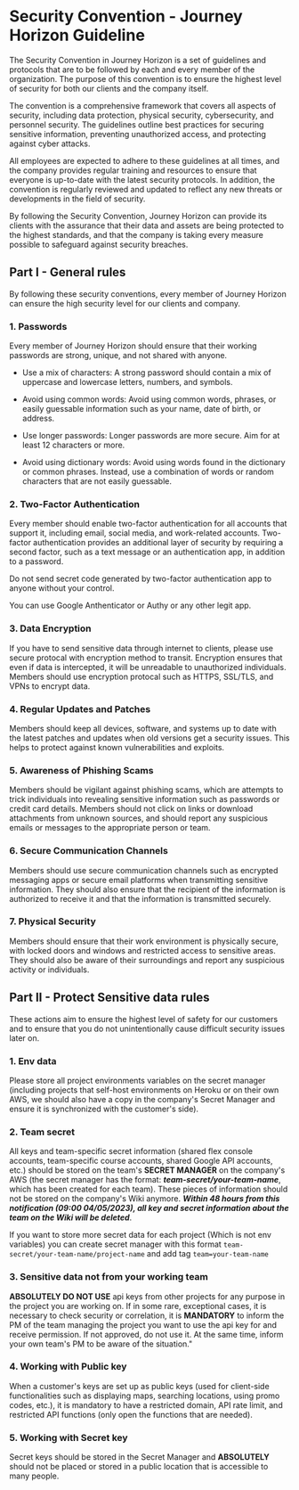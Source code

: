 
# Security Convention - Journey Horizon Guideline

The Security Convention in Journey Horizon is a set of guidelines and protocols that are to be followed by each and every member of the organization. The purpose of this convention is to ensure the highest level of security for both our clients and the company itself.

The convention is a comprehensive framework that covers all aspects of security, including data protection, physical security, cybersecurity, and personnel security. The guidelines outline best practices for securing sensitive information, preventing unauthorized access, and protecting against cyber attacks.

All employees are expected to adhere to these guidelines at all times, and the company provides regular training and resources to ensure that everyone is up-to-date with the latest security protocols. In addition, the convention is regularly reviewed and updated to reflect any new threats or developments in the field of security.

By following the Security Convention, Journey Horizon can provide its clients with the assurance that their data and assets are being protected to the highest standards, and that the company is taking every measure possible to safeguard against security breaches.



## Part I - General rules

By following these security conventions, every member of Journey Horizon can ensure the high security level for our clients and company.

### 1. Passwords 

Every member of Journey Horizon should ensure that their working passwords are strong, unique, and not shared with anyone. 

- Use a mix of characters: A strong password should contain a mix of uppercase and lowercase letters, numbers, and symbols.

- Avoid using common words: Avoid using common words, phrases, or easily guessable information such as your name, date of birth, or address.

- Use longer passwords: Longer passwords are more secure. Aim for at least 12 characters or more.

- Avoid using dictionary words: Avoid using words found in the dictionary or common phrases. Instead, use a combination of words or random characters that are not easily guessable.

### 2. Two-Factor Authentication

Every member should enable two-factor authentication for all accounts that support it, including email, social media, and work-related accounts. Two-factor authentication provides an additional layer of security by requiring a second factor, such as a text message or an authentication app, in addition to a password.

Do not send secret code generated by two-factor authentication app to anyone without your control.

You can use Google Anthenticator or Authy or any other legit app.

### 3. Data Encryption

If you have to send sensitive data through internet to clients, please use secure protocal with encryption method to transit. Encryption ensures that even if data is intercepted, it will be unreadable to unauthorized individuals. Members should use encryption protocal such as HTTPS, SSL/TLS, and VPNs to encrypt data.

### 4. Regular Updates and Patches

Members should keep all devices, software, and systems up to date with the latest patches and updates when old versions get a security issues. This helps to protect against known vulnerabilities and exploits.

### 5. Awareness of Phishing Scams

Members should be vigilant against phishing scams, which are attempts to trick individuals into revealing sensitive information such as passwords or credit card details. Members should not click on links or download attachments from unknown sources, and should report any suspicious emails or messages to the appropriate person or team.

### 6. Secure Communication Channels

Members should use secure communication channels such as encrypted messaging apps or secure email platforms when transmitting sensitive information. They should also ensure that the recipient of the information is authorized to receive it and that the information is transmitted securely.

### 7. Physical Security

Members should ensure that their work environment is physically secure, with locked doors and windows and restricted access to sensitive areas. They should also be aware of their surroundings and report any suspicious activity or individuals.

## Part II - Protect Sensitive data rules

These actions aim to ensure the highest level of safety for our customers and to ensure that you do not unintentionally cause difficult security issues later on.

### 1. Env data

Please store all project environments variables on the secret manager (including projects that self-host environments on Heroku or on their own AWS, we should also have a copy in the company's Secret Manager and ensure it is synchronized with the customer's side).

### 2. Team secret

All keys and team-specific secret information (shared flex console accounts, team-specific course accounts, shared Google API accounts, etc.) should be stored on the team's **SECRET MANAGER** on the company's AWS (the secret manager has the format: ***team-secret/your-team-name***, which has been created for each team). These pieces of information should not be stored on the company's Wiki anymore. ***Within 48 hours from this notification (09:00 04/05/2023), all key and secret information about the team on the Wiki will be deleted***.

If you want to store more secret data for each project (Which is not env variables) you can create secret manager with this format ``team-secret/your-team-name/project-name`` and add tag ``team=your-team-name``

### 3. Sensitive data not from your working team

**ABSOLUTELY DO NOT USE** api keys from other projects for any purpose in the project you are working on. If in some rare, exceptional cases, it is necessary to check security or correlation, it is **MANDATORY** to inform the PM of the team managing the project you want to use the api key for and receive permission. If not approved, do not use it. At the same time, inform your own team's PM to be aware of the situation."

### 4. Working with Public key

When a customer's keys are set up as public keys (used for client-side functionalities such as displaying maps, searching locations, using promo codes, etc.), it is mandatory to have a restricted domain, API rate limit, and restricted API functions (only open the functions that are needed).

### 5. Working with Secret key

Secret keys should be stored in the Secret Manager and **ABSOLUTELY** should not be placed or stored in a public location that is accessible to many people.





